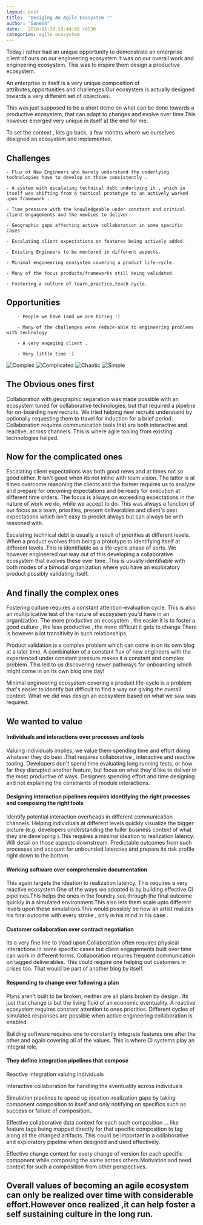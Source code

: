 ```yaml
---
layout: post
title:  "Desiging An Agile Ecosystem !"
author: "Ganesh"
date:   2016-11-30 19:44:08 +0530
categories: agile ecosystem
---
```


Today i rather had an unique opportunity to demonstrate  an enterprise client of ours on our engineering ecosystem.It was on our overall work and engineering ecosystem.
This was to inspire them design a productive ecosystem.

An enterprise in itself is a very unique composition of attributes,opportunities and challenges.Our ecosystem is actually designed towards a very different set of objectives.

This was just supposed to be a short demo on what can be done towards a productive ecosystem, that can adapt to changes and evolve over time.This however emerged very unique in itself at the end for me.

To set the context , lets go back, a few months where we ourselves designed an ecosystem and implemented.

## Challenges ##


    - Flux of New Engineers who barely understand the underlying technologies have to develop on those consistently .

    - A system with escalating technical debt underlying it , which in itself was shifting from a tactical prototype to an actively worked upon framework .

    - Time pressure with the knowledgeable under constant and critical client engagements and the newbies to deliver.

    - Geographic gaps affecting active collaboration in some specific cases

    - Escalating client expectations on features being actively added.

    - Existing Engineers to be mentored in different aspects.

    - Minimal engineering ecosystem covering a product life-cycle.

    - Many of the focus products/frameworks still being validated.

    - Fostering a culture of learn,practice,teach cycle.

## Opportunities ##


        - People we have (and we are hiring !)

        - Many of the challenges were reduce-able to engineering problems with technology

        - A very engaging client .

        - Very little time :)


 ![Complex](/img/Complex.jpg)
 ![Complicated](/img/Complicated.jpg)
 ![Chaotic](/img/Chaotic.jpg)
 ![Simple](/img/Simple.jpg)

## The Obvious ones first ##

Collaboration with geographic separation was made possible with an ecosystem tuned for collaborative technologies, but that required a pipeline for on-boarding new recruits. We tried helping new recruits understand by optionally requesting them to travel for induction for a brief period. Collaboration requires communication tools that are both interactive and reactive, across channels. This is where agile tooling from existing technologies helped.

## Now for the complicated ones ##

Escalating client expectations was both good news and at times not so good either. It isn't good when its not inline with team vision. The latter is at times overcome reasoning the clients and the former requires us to analyze and prepare for oncoming expectations and be ready for execution at different time orders. The focus is always on exceeding expectations in the nature of work we do, while we accept to do. This was always a function of our focus as a team, priorities, present deliverables  and client's past expectations which isn't easy to predict always but can always be with reasoned with.             

Escalating technical debt is usually a result of priorities at different levels. When a product evolves from being a prototype  to identifying itself at different levels .This is identifiable as a life-cycle phase of sorts. We however engineered our way out of this developing a collaborative ecosystem that evolves these over time. This is usually identifiable with both modes of a bimodal organization where you have an exploratory product possibly validating itself.

##  And finally the complex ones ##

Fostering culture requires a constant attention-evaluation cycle. This is also an multiplicative test of the nature of ecosystem you'd have in an organization. The more productive an ecosystem , the easier it is to foster a good culture , the less productive , the more difficult it gets to change There is however a lot transitivity in such  relationships.

Product validation is a complex problem which can come in on its own blog at a later time.
A combination of a constant flux of new engineers with the experienced under constant pressure makes it a constant and complex problem. This led to us discovering newer pathways for onboarding which might come in on its own blog one day!

Minimal engineering ecosystem covering a product life-cycle is a problem that's easier to identify but difficult to find a way out giving the overall context. What we did was design an ecosystem based on what we saw was required.


## We wanted to value ##

#### Individuals and interactions over processes and tools ####

Valuing individuals implies, we value them spending time and effort doing whatever they do best .That requires collaborative , interactive and reactive tooling. Developers don't spend time  evaluating long running tests, or how far they disrupted another feature, but focus on what they'd like to deliver in the most productive of ways. Designers spending effort and time designing and not explaining the constraints of module interactions.


#### Designing interaction pipelines requires identifying the right processes and composing the right tools ####

Identify potential interaction overheads in different communication channels.
Helping individuals at different levels quickly visualize the bigger picture (e.g. developers understanding the fuller business context of what they are developing ).This requires a minimal ideation to realization latency. Will detail on those aspects downstream.
Predictable outcomes from such processes and account for unbounded latencies and prepare its risk profile right down to the bottom.


#### Working software over comprehensive documentation ####

This again targets the ideation to realization latency. This requires a very reactive ecosystem.One of the ways we adopted is by building  effective CI pipelines.This helps the ones in the foundry see through the final outcome quickly in a simulated environment.This also lets them scale upto different levels upon these simulations.This would possibly be  how an artist realizes his final outcome with every stroke , only in his mind in his case .


#### Customer collaboration over contract negotiation ####


Its a very fine line to tread upon.Collaboration often requires physical interactions in some specific cases but client engagements built over time can work in different forms. Collaboration requires frequent communication on tagged deliverables. This could require one helping out customers in crises too. That would be part of another blog by itself.


#### Responding to change over following a plan ####


Plans aren't built to be broken, neither are all plans broken by design .
Its just that change is but the living fluid of an economic eventuality.
A reactive ecosystem requires constant attention to ones priorities.
Different cycles of simulated responses are possible when active engineering collaboration is enabled.


Building software requires one to constantly integrate features one after the other and again covering all of the values. This is where CI systems play an integral role,

#### They define integration pipelines that compose ####


Reactive integration valuing individuals

Interactive collaboration for handling the eventuality across individuals

Simulation pipelines to speed up ideation-realization gaps by taking component composition to itself and  only notifying on specifics such as success or failure of composition..

Effective collaborative data context for each such composition ... like feature tags being mapped directly for that specific composition to tag along all the changed artifacts. This could be important in a collaborative and exploratory pipeline when designed and used effectively.

Effective change context for every change of version for each specific component while composing the same across others.Motivation and need context for such a composition from other perspectives.


## Overall values of becoming an agile ecosystem can only be realized over time with considerable effort.However once realized ,it can help foster a self sustaining culture in the long run. ##
